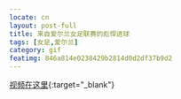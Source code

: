 ```yaml
---
locate: cn
layout: post-full
title: 来自爱尔兰女足联赛的彪悍进球
tags: [女足,爱尔兰]
category: gif
featimg: 846a814e0238429b2814d0d2df37b9d2
---
```


[视频在这里](http://v.youku.com/v_show/id_XNjI0NzI0ODEy.html){:target="_blank"}